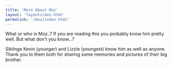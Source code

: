 ```yaml
---
title: 'More About Moz'
layout: 'layouts/moz.html'
permalink: '/moz/index.html'
---
```


What or who is Moz..? If you are reading this you probably know him pretty well. But what don't you know...?

Siblings Kevin (younger) and Lizzie (youngest) know him as well as anyone. Thank you to them both for sharing some memories and pictures of their big brother.
